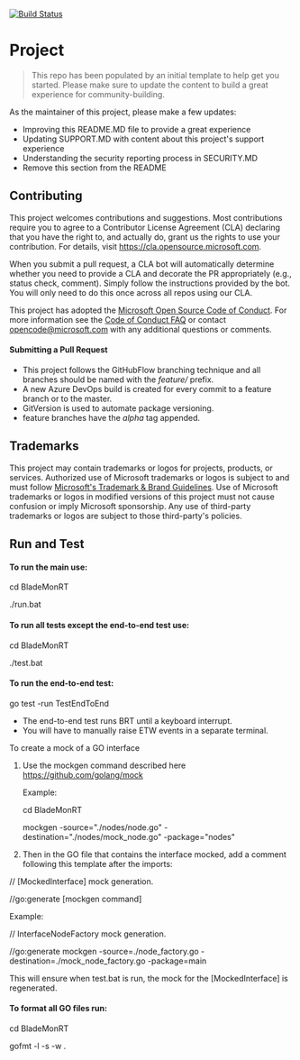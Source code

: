 [![Build Status](https://dev.azure.com/BladeMonRTPipelines/BladeMonRT/_apis/build/status/microsoft.BladeMonRT?branchName=main)](https://dev.azure.com/BladeMonRTPipelines/BladeMonRT/_build/latest?definitionId=1&branchName=main)

# Project

> This repo has been populated by an initial template to help get you started. Please
> make sure to update the content to build a great experience for community-building.

As the maintainer of this project, please make a few updates:

- Improving this README.MD file to provide a great experience
- Updating SUPPORT.MD with content about this project's support experience
- Understanding the security reporting process in SECURITY.MD
- Remove this section from the README

## Contributing

This project welcomes contributions and suggestions.  Most contributions require you to agree to a
Contributor License Agreement (CLA) declaring that you have the right to, and actually do, grant us
the rights to use your contribution. For details, visit https://cla.opensource.microsoft.com.

When you submit a pull request, a CLA bot will automatically determine whether you need to provide
a CLA and decorate the PR appropriately (e.g., status check, comment). Simply follow the instructions
provided by the bot. You will only need to do this once across all repos using our CLA.

This project has adopted the [Microsoft Open Source Code of Conduct](https://opensource.microsoft.com/codeofconduct/).
For more information see the [Code of Conduct FAQ](https://opensource.microsoft.com/codeofconduct/faq/) or
contact [opencode@microsoft.com](mailto:opencode@microsoft.com) with any additional questions or comments.

#### Submitting a Pull Request
- This project follows the GitHubFlow branching technique and all branches should be named with the *feature/* prefix.
- A new Azure DevOps build is created for every commit to a feature branch or to the master. 
- GitVersion is used to automate package versioning.
- feature branches have the *alpha* tag appended.

## Trademarks

This project may contain trademarks or logos for projects, products, or services. Authorized use of Microsoft 
trademarks or logos is subject to and must follow 
[Microsoft's Trademark & Brand Guidelines](https://www.microsoft.com/en-us/legal/intellectualproperty/trademarks/usage/general).
Use of Microsoft trademarks or logos in modified versions of this project must not cause confusion or imply Microsoft sponsorship.
Any use of third-party trademarks or logos are subject to those third-party's policies.

## Run and Test
#### To run the main use:

cd BladeMonRT

./run.bat

#### To run all tests except the end-to-end test use:

cd BladeMonRT

./test.bat

#### To run the end-to-end test:

go test -run TestEndToEnd

* The end-to-end test runs BRT until a keyboard interrupt.
* You will have to manually raise ETW events in a separate terminal.

To create a mock of a GO interface

1. Use the mockgen command described here https://github.com/golang/mock

    Example: 

    cd BladeMonRT

    mockgen -source="./nodes/node.go" -destination="./nodes/mock_node.go" -package="nodes"

2. Then in the GO file that contains the interface mocked, add a comment following this
template after the imports:

// [MockedInterface] mock generation.

//go:generate [mockgen command]

Example:

// InterfaceNodeFactory mock generation.

//go:generate mockgen -source=./node_factory.go -destination=./mock_node_factory.go -package=main

This will ensure when test.bat is run, the mock for the [MockedInterface] is regenerated.

#### To format all GO files run:

cd BladeMonRT

gofmt -l -s -w .
